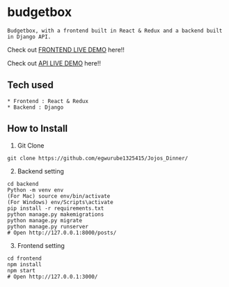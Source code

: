 # budgetbox

```
Budgetbox, with a frontend built in React & Redux and a backend built in Django API.
```

Check out [FRONTEND LIVE DEMO](https://budget-frontend-prod.herokuapp.com//) here!!

Check out [API LIVE DEMO](https://budgetbox-backend-prod.herokuapp.com/) here!!

## Tech used

```
* Frontend : React & Redux
* Backend : Django
```

## How to Install

1. Git Clone

```
git clone https://github.com/egwurube1325415/Jojos_Dinner/
```

2. Backend setting

```
cd backend
Python -m venv env
(For Mac) source env/bin/activate
(For Windows) env/Scripts\activate
pip install -r requirements.txt
python manage.py makemigrations
python manage.py migrate
python manage.py runserver
# Open http://127.0.0.1:8000/posts/
```

3. Frontend setting

```
cd frontend
npm install
npm start
# Open http://127.0.0.1:3000/
```
